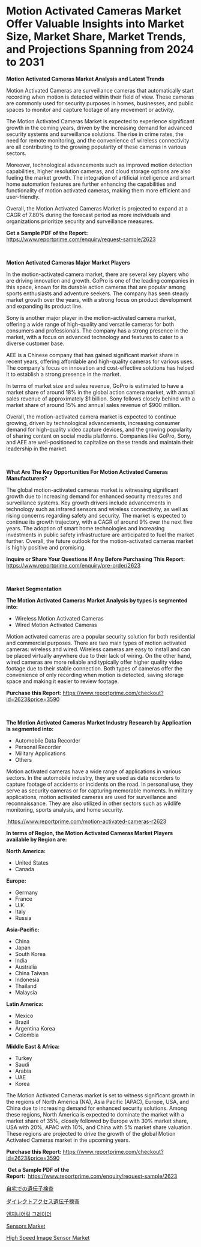 <p><h1>Motion Activated Cameras Market Offer Valuable Insights into Market Size, Market Share, Market Trends, and Projections Spanning from 2024 to 2031</h1></p><p><strong>Motion Activated Cameras Market Analysis and Latest Trends</strong></p>
<p><p>Motion Activated Cameras are surveillance cameras that automatically start recording when motion is detected within their field of view. These cameras are commonly used for security purposes in homes, businesses, and public spaces to monitor and capture footage of any movement or activity.</p><p>The Motion Activated Cameras Market is expected to experience significant growth in the coming years, driven by the increasing demand for advanced security systems and surveillance solutions. The rise in crime rates, the need for remote monitoring, and the convenience of wireless connectivity are all contributing to the growing popularity of these cameras in various sectors.</p><p>Moreover, technological advancements such as improved motion detection capabilities, higher resolution cameras, and cloud storage options are also fueling the market growth. The integration of artificial intelligence and smart home automation features are further enhancing the capabilities and functionality of motion activated cameras, making them more efficient and user-friendly.</p><p>Overall, the Motion Activated Cameras Market is projected to expand at a CAGR of 7.80% during the forecast period as more individuals and organizations prioritize security and surveillance measures.</p></p>
<p><strong>Get a Sample PDF of the Report:&nbsp;</strong> <a href="https://www.reportprime.com/enquiry/request-sample/2623">https://www.reportprime.com/enquiry/request-sample/2623</a></p>
<p>&nbsp;</p>
<p><strong>Motion Activated Cameras Major Market Players</strong></p>
<p><p>In the motion-activated camera market, there are several key players who are driving innovation and growth. GoPro is one of the leading companies in this space, known for its durable action cameras that are popular among sports enthusiasts and adventure seekers. The company has seen steady market growth over the years, with a strong focus on product development and expanding its product line.</p><p>Sony is another major player in the motion-activated camera market, offering a wide range of high-quality and versatile cameras for both consumers and professionals. The company has a strong presence in the market, with a focus on advanced technology and features to cater to a diverse customer base.</p><p>AEE is a Chinese company that has gained significant market share in recent years, offering affordable and high-quality cameras for various uses. The company's focus on innovation and cost-effective solutions has helped it to establish a strong presence in the market.</p><p>In terms of market size and sales revenue, GoPro is estimated to have a market share of around 18% in the global action camera market, with annual sales revenue of approximately $1 billion. Sony follows closely behind with a market share of around 15% and annual sales revenue of $900 million.</p><p>Overall, the motion-activated camera market is expected to continue growing, driven by technological advancements, increasing consumer demand for high-quality video capture devices, and the growing popularity of sharing content on social media platforms. Companies like GoPro, Sony, and AEE are well-positioned to capitalize on these trends and maintain their leadership in the market.</p></p>
<p>&nbsp;</p>
<p><strong>What Are The Key Opportunities For Motion Activated Cameras Manufacturers?</strong></p>
<p><p>The global motion-activated cameras market is witnessing significant growth due to increasing demand for enhanced security measures and surveillance systems. Key growth drivers include advancements in technology such as infrared sensors and wireless connectivity, as well as rising concerns regarding safety and security. The market is expected to continue its growth trajectory, with a CAGR of around 9% over the next five years. The adoption of smart home technologies and increasing investments in public safety infrastructure are anticipated to fuel the market further. Overall, the future outlook for the motion-activated cameras market is highly positive and promising.</p></p>
<p><strong>Inquire or Share Your Questions If Any Before Purchasing This Report:</strong> <a href="https://www.reportprime.com/enquiry/pre-order/2623">https://www.reportprime.com/enquiry/pre-order/2623</a></p>
<p>&nbsp;</p>
<p><strong>Market Segmentation</strong></p>
<p><strong>The Motion Activated Cameras Market Analysis by types is segmented into:</strong></p>
<p><ul><li>Wireless Motion Activated Cameras</li><li>Wired Motion Activated Cameras</li></ul></p>
<p><p>Motion activated cameras are a popular security solution for both residential and commercial purposes. There are two main types of motion activated cameras: wireless and wired. Wireless cameras are easy to install and can be placed virtually anywhere due to their lack of wiring. On the other hand, wired cameras are more reliable and typically offer higher quality video footage due to their stable connection. Both types of cameras offer the convenience of only recording when motion is detected, saving storage space and making it easier to review footage.</p></p>
<p><strong>Purchase this Report:&nbsp;</strong><a href="https://www.reportprime.com/checkout?id=2623&price=3590">https://www.reportprime.com/checkout?id=2623&price=3590</a></p>
<p>&nbsp;</p>
<p><strong>The Motion Activated Cameras Market Industry Research by Application is segmented into:</strong></p>
<p><ul><li>Automobile Data Recorder</li><li>Personal Recorder</li><li>Military Applications</li><li>Others</li></ul></p>
<p><p>Motion activated cameras have a wide range of applications in various sectors. In the automobile industry, they are used as data recorders to capture footage of accidents or incidents on the road. In personal use, they serve as security cameras or for capturing memorable moments. In military applications, motion activated cameras are used for surveillance and reconnaissance. They are also utilized in other sectors such as wildlife monitoring, sports analysis, and home security.</p></p>
<p><a href="https://www.reportprime.com/motion-activated-cameras-r2623">&nbsp;https://www.reportprime.com/motion-activated-cameras-r2623</a></p>
<p><strong>In terms of Region, the Motion Activated Cameras Market Players available by Region are:</strong></p>
<p>
    <p> <strong> North America: </strong>
        <ul>
            <li>United States</li>
            <li>Canada</li>
        </ul>
        </p> 
    <p> <strong> Europe: </strong>
        <ul>
            <li>Germany</li>
            <li>France</li>
            <li>U.K.</li>
            <li>Italy</li>
            <li>Russia</li>
        </ul>
        </p> 
    <p> <strong> Asia-Pacific: </strong>
        <ul>
            <li>China</li>
            <li>Japan</li>
            <li>South Korea</li>
            <li>India</li>
            <li>Australia</li>
            <li>China Taiwan</li>
            <li>Indonesia</li>
            <li>Thailand</li>
            <li>Malaysia</li>
        </ul>
        </p> 
    <p> <strong> Latin America: </strong>
        <ul>
            <li>Mexico</li>
            <li>Brazil</li>
            <li>Argentina Korea</li>
            <li>Colombia</li>
        </ul>
        </p> 
    <p> <strong> Middle East & Africa: </strong>
        <ul>
            <li>Turkey</li>
            <li>Saudi</li>
            <li>Arabia</li>
            <li>UAE</li>
            <li>Korea</li>
        </ul>
    </p>
    </p>
<p><p>The Motion Activated Cameras market is set to witness significant growth in the regions of North America (NA), Asia Pacific (APAC), Europe, USA, and China due to increasing demand for enhanced security solutions. Among these regions, North America is expected to dominate the market with a market share of 35%, closely followed by Europe with 30% market share, USA with 20%, APAC with 10%, and China with 5% market share valuation. These regions are projected to drive the growth of the global Motion Activated Cameras market in the upcoming years.</p></p>
<p><strong>Purchase this Report: </strong><a href="https://www.reportprime.com/checkout?id=2623&price=3590">https://www.reportprime.com/checkout?id=2623&price=3590</a></p>
<p>&nbsp;<strong>Get a Sample PDF of the Report:&nbsp;&nbsp;</strong><a href="https://www.reportprime.com/enquiry/request-sample/2623">https://www.reportprime.com/enquiry/request-sample/2623</a></p>
<p><strong></strong></p>
<p><p><a href="https://github.com/AhmadMann1950/Market-Research-Report-List-2/blob/main/826905282895.md">自宅での遺伝子検査</a></p><p><a href="https://github.com/Alenaieme/Market-Research-Report-List-3/blob/main/624291182894.md">ダイレクトアクセス遺伝子検査</a></p><p><a href="https://github.com/tasfiyaj85/Market-Research-Report-List-2/blob/main/6399317103054.md">엔지니어링 그레이더</a></p><p><a href="https://github.com/AlysaLedner2023/Market-Research-Report-List-2/blob/main/sensors-market.md">Sensors Market</a></p><p><a href="https://github.com/JermaineCrona2023/Market-Research-Report-List-2/blob/main/high-speed-image-sensor-market.md">High Speed Image Sensor Market</a></p></p>